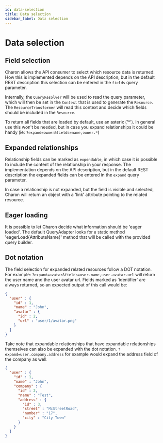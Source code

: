 ```yaml
---
id: data-selection
title: Data selection
sidebar_label: Data selection
---
```


Data selection
==============

Field selection
---------------
Charon allows the API consumer to select which resource data is returned. How this is implemented depends on the API 
description, but in the default REST description this selection can be entered in the `fields` query parameter.

Internally, the `QueryResolver` will be used to read the query parameter, which will then be set in the `Context` that is
used to generate the `Resource`. The `ResourceTransformer` will read this context and decide which fields should be 
included in the `Resource`.

To return all fields that are loaded by default, use an asterix ('*'). In general use this won't be needed, but 
in case you expand relationships it could be handy (ie: `?expand=owner&fields=name,owner.*`)

Expanded relationships
----------------------
Relationship fields can be marked as `expendable`, in which case it is possible to include the content of the relationship 
in your response. The implementation depends on the API description, but in the default REST description the expanded 
fields can be entered in the `expand` query parameter.

In case a relationship is not expanded, but the field is visible and selected, Charon will return an object with a 
'link' attribute pointing to the related resource.

Eager loading
-------------
It is possible to let Charon decide what information should be 'eager loaded'. The default QueryAdapter looks 
for a static method 'eagerLoad{AttributeName}' method that will be called with the provided query builder. 

Dot notation
------------
The field selection for expanded related resources follow a DOT notation.  
For example: `?expand=avatar&fields=user.name,user.avatar.url`
will return the user name and the user avatar url. Fields marked as 'identifier' are always returned, so an expected
output of this call would be:

```json
{
  "user" : {
    "id" : 1,
    "name" : "John",
    "avatar" : {
      "id" : 2,
      "url" : "user/1/avatar.png"
    }
  }
}
```

Take note that expandable relationships that have expandable relationships themselves can also be expanded with the dot 
notation. `?expand=user.company.address` for example would expand the address field of the company as well:

```json
{
  "user" : {
    "id" : 1,
    "name" : "John",
    "company" : {
      "id" : 2,
      "name" : "Test",
      "address" : {
        "id" : 3,
        "street" : "McStreetRoad",
        "number" : "17",
        "city" : "City Town"
      }
    }
  }
}
```
